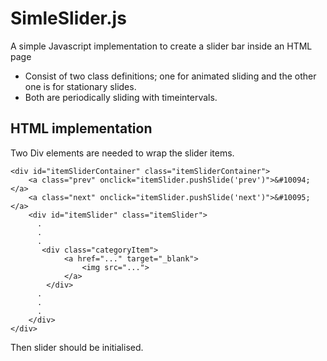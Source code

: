 # SimleSlider.js
A simple Javascript implementation to create a slider bar inside an HTML page

- Consist of two class definitions; one for animated sliding and the other one is for stationary slides. 
- Both are periodically sliding with timeintervals.

## HTML implementation

Two Div elements are needed to wrap the slider items. 

    <div id="itemSliderContainer" class="itemSliderContainer">
        <a class="prev" onclick="itemSlider.pushSlide('prev')">&#10094;</a>
        <a class="next" onclick="itemSlider.pushSlide('next')">&#10095;</a>
        <div id="itemSlider" class="itemSlider">
          .
          .
          .
           <div class="categoryItem">
                <a href="..." target="_blank">
                    <img src="...">
                </a> 
            </div>
          .
          .
          .
        </div>
    </div>
    
  Then slider should be initialised.
  
  <script src="slider.js"></script>
  <script>
    const itemSlider = new SlidingItemsBar(3, "itemSlider");
  <script>
    
  that is all. Open the page and see the items sliding. Congrats!
    
